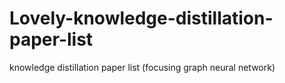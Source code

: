 # Lovely-knowledge-distillation-paper-list
knowledge distillation paper list (focusing graph neural network)
